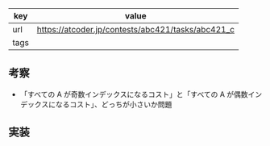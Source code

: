 
| key  | value                                             |
| ---- | ------------------------------------------------- |
| url  | https://atcoder.jp/contests/abc421/tasks/abc421_c |
| tags |                                                   |

## 考察

- 「すべての A が奇数インデックスになるコスト」と「すべての A が偶数インデックスになるコスト」、どっちが小さいか問題

## 実装

